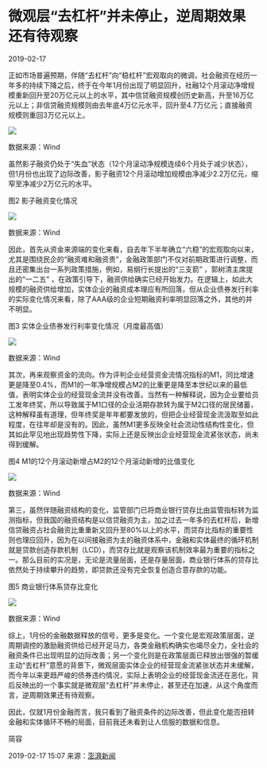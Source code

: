 # 微观层“去杠杆”并未停止，逆周期效果还有待观察

2019-02-17

正如市场普遍预期，伴随“去杠杆”向“稳杠杆”宏观取向的微调，社会融资在经历一年多的持续下降之后，终于在今年1月份出现了明显回升，社融12个月滚动净增规模重新回升至20万亿元以上的水平，其中信贷融资规模创历史新高，升至16万亿元以上；非信贷融资规模则由去年底4万亿元水平，回升至4.7万亿元；直接融资规模则重回3万亿元以上。

![](https://ws2.sinaimg.cn/large/006tKfTcgy1g0n7k3nplaj30td0gvq6b.jpg)

数据来源：Wind

虽然影子融资仍处于“失血”状态（12个月滚动净规模连续6个月处于减少状态），但1月份也出现了边际改善，影子融资12个月滚动增加规模由净减少2.2万亿元，缩窄至净减少2万亿元的水平。

图2 影子融资变化情况

![](https://ws1.sinaimg.cn/large/006tKfTcgy1g0n7kqjn4ij30o80fkdht.jpg)

数据来源：Wind



因此，首先从资金来源端的变化来看，自去年下半年确立“六稳”的宏观取向以来，尤其是围绕民企的“融资难和融资贵”，金融政策部门不仅对前期政策进行调整，而且还密集出台一系列政策措施，例如，易纲行长提出的“三支箭” ，郭树清主席提出的“一二五” ，在政策引导下，融资供给确实已经开始发力。在逻辑上，如此大规模的融资供给增加，实体企业的融资成本理应有所回落，但从企业债券发行利率的实际变化情况来看，除了AAA级的企业短期融资利率明显回落之外，其他的并不明显。



图3 实体企业债券发行利率变化情况（月度最高值）

![](https://ws4.sinaimg.cn/large/006tKfTcgy1g0n7le12mhj30pc0ciq5b.jpg)

数据来源：Wind

其次，再来观察资金的流向。作为评判企业经营资金流情况指标的M1，同比增速更是降至0.4%，而M1的一年净增规模占M2的比重更是降至本世纪以来的最低值，表明实体企业的经营现金流并没有改善。当然有一种解释说，因为企业要给员工发年终奖，所以导致属于M1口径的企业活期存款转为属于M2口径的居民储蓄，这种解释虽有道理，但年终奖是年年都要发放的，但把企业经营现金流汲取至如此程度，在往年却是没有的。因此，虽然M1更多反映全社会流动性结构性变化，但其如此罕见地出现趋势性下降，实际上还是反映出企业经营现金流紧张状态，尚未得到缓解。

图4 M1的12个月滚动新增占M2的12个月滚动新增的比值变化

![](https://ws1.sinaimg.cn/large/006tKfTcgy1g0n7lsu4qjj30tj0fowgl.jpg)

数据来源：Wind

第三，虽然伴随融资结构的变化，监管部门已将商业银行贷存比由监管指标转为监测指标，但我国的融资结构是以信贷融资为主，加之过去一年多的去杠杆后，新增信贷融资占社会融资比重重新又回升至80%以上的水平，而贷存比指标的重要性则也理应回升，因为在以间接融资为主的融资体系中，金融和实体最终的循环机制就是贷款创造存款机制（LCD），而贷存比就是观察该机制效率最为重要的指标之一。那么目前的实况是，无论是流量层面，还是存量层面，商业银行体系的贷存比依然处于持续攀升的趋势，即贷款还没有完全恢复创造合意存款的功能。

图5 商业银行体系贷存比变化

![](https://ws3.sinaimg.cn/large/006tKfTcgy1g0n7m79fp0j30nc0bw0uw.jpg)

数据来源：Wind

综上，1月份的金融数据释放的信号，更多是变化。一个变化是宏观政策层面，逆周期调控的激励融资供给已经开足马力，各类金融机构确实也竭尽全力，全社会的融资条件已出现明显的边际改善；另一个变化则是在政策层面已释放出很强的暂缓主动“去杠杆”意愿的背景下，微观层面实体企业的经营现金流紧张状态并未缓解，而今年以来更趋严峻的债券违约情况，实际上表明企业的经营现金流还在恶化，背后反映出的一个事实就是微观层“去杠杆”并未停止，甚至还在加速，从这个角度而言，逆周期效果还有待观察。

因此，仅就1月份金融而言，我只看到了融资条件的边际改善，但此变化能否扭转金融和实体循环不畅的局面，目前我还未看到让人信服的数据和信息。

简容

2019-02-17 15:07 来源：[澎湃新闻](https://www.thepaper.cn/newsDetail_forward_2998922)
